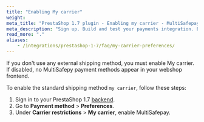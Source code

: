 ```yaml
---
title: "Enabling My carrier"
weight:
meta_title: "PrestaShop 1.7 plugin - Enabling my carrier - MultiSafepay Docs"
meta_description: "Sign up. Build and test your payments integration. Explore our products and services. Use our API reference, SDKs, and wrappers. Get support."
read_more: "."
aliases: 
    - /integrations/prestashop-1-7/faq/my-carrier-preferences/
---
```


If you don't use any external shipping method, you must enable My carrier. If disabled, no MultiSafepy payment methods appear in your webshop frontend.

To enable the standard shipping method `my carrier`, follow these steps:

1. Sign in to your PrestaShop 1.7 [backend](/getting-started/glossary/#backend).
2. Go to **Payment method** > **Preferences**.
3. Under **Carrier restrictions** > **My carrier**, enable MultiSafepay.




